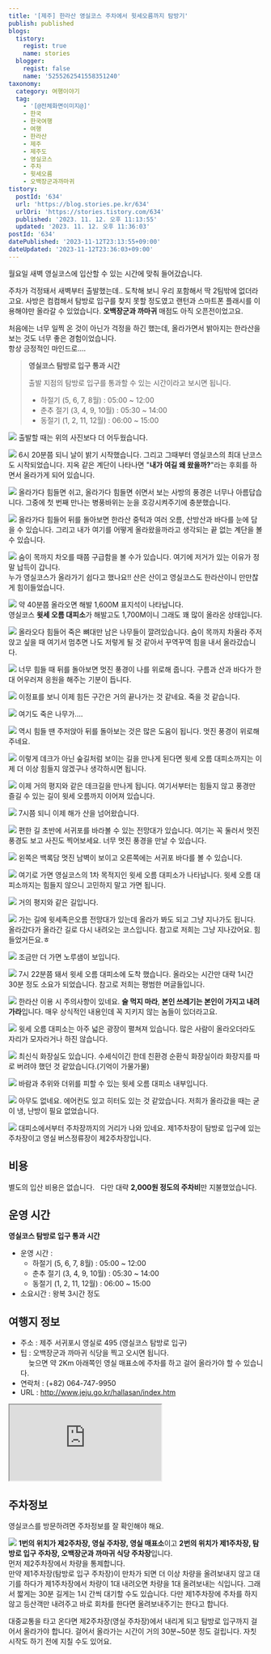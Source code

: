 ```yaml
---
title: '[제주] 한라산 영실코스 주차에서 윗세오름까지 탐방기'
publish: published
blogs:
  tistory:
    regist: true
    name: stories
  blogger:
    regist: false
    name: '5255262541558351240'
taxonomy:
  category: 여행이야기
  tag:
    - '[@전체화면이미지@]'
    - 한국
    - 한국여행
    - 여행
    - 한라산
    - 제주
    - 제주도
    - 영실코스
    - 주차
    - 윗세오름
    - 오백장군과까마귀
tistory:
  postId: '634'
  url: 'https://blog.stories.pe.kr/634'
  urlOri: 'https://stories.tistory.com/634'
  published: '2023. 11. 12. 오후 11:13:55'
  updated: '2023. 11. 12. 오후 11:36:03'
postId: '634'
datePublished: '2023-11-12T23:13:55+09:00'
dateUpdated: '2023-11-12T23:36:03+09:00'
---
```


월요일 새벽 영실코스에 입산할 수 있는 시간에 맞춰 들어갔습니다.

주차가 걱정돼서 새벽부터 출발했는데.. 도착해 보니 우리 포함해서 딱 2팀밖에 없더라고요. 사방은 컴컴해서 탐방로 입구를 찾지 못할 정도였고 랜턴과 스마트폰 플래시를 이용해야만 올라갈 수 있었습니다.
**오백장군과 까마귀** 매점도 아직 오픈전이었고요.

처음에는 너무 일찍 온 것이 아닌가 걱정을 하긴 했는데, 올라가면서 밝아지는 한라산을 보는 것도 너무 좋은 경험이었습니다.  
항상 긍정적인 마인드로....

> **영실코스 탐방로 입구 통과 시간**
>
> 출발 지점의 탐방로 입구를 통과할 수 있는 시간이라고 보시면 됩니다.
>
> - 하절기 (5, 6, 7, 8월) : 05:00 ~ 12:00
> - 춘추 절기 (3, 4, 9, 10월) : 05:30 ~ 14:00
> - 동절기 (1, 2, 11, 12월) : 06:00 ~ 15:00

![](./images/njo2_20231030_062315-01.jpeg)
출발할 때는 위의 사진보다 더 어두웠습니다.

![](./images/njo2_20231030_062329-01.jpeg)
6시 20분쯤 되니 날이 밝기 시작했습니다. 그리고 그때부터 영실코스의 최대 난코스도 시작되었습니다.
지옥 같은 계단이 나타나면 "**내가 여길 왜 왔을까?**"라는 후회를 하면서 올라가게 되어 있습니다.

![](./images/njo2_20231030_062556-01.jpeg)
올라가다 힘들면 쉬고, 올라가다 힘들면 쉬면서 보는 사방의 풍경은 너무나 아름답습니다. 그중에 첫 번째 만나는 병풍바위는 눈을 호강시켜주기에 충분했습니다.

![](./images/njo2_20231030_063524-01.jpeg)
올라가다 힘들어 뒤를 돌아보면 한라산 중턱과 여러 오름, 산방산과 바다를 눈에 담을 수 있습니다. 그리고 내가 여기를 어떻게 올라왔을까라고 생각되는 끝 없는 계단을 볼 수 있습니다.

![](./images/njo2_20231030_063636-01.jpeg)
숨이 목까지 차오를 때쯤 구급함을 볼 수가 있습니다. 여기에 저거가 있는 이유가 정말 납득이 갑니다.  
누가 영실코스가 올라가기 쉽다고 했나요!! 산은 산이고 영실코스도 한라산이니 만만찮게 힘이들었습니다.

![](./images/njo2_20231030_064037-01.jpeg)
약 40분쯤 올라오면 해발 1,600M 표지석이 나타납니다.  
영실코스 **윗세 오름 대피소**가 해발고도 1,700M이니 그래도 꽤 많이 올라온 상태입니다.

![](./images/njo2_20231030_064112-01.jpeg)
올라오다 힘들어 죽은 뼈대만 남은 나무들이 깔려있습니다. 숨이 목까지 차올라 주저앉고 싶을 때 여기서 멈추면 나도 저렇게 될 것 같아서 꾸역꾸역 힘을 내서 올라갔습니다.

![](./images/njo2_20231030_064414-01.jpeg)
너무 힘들 때 뒤를 돌아보면 멋진 풍경이 나를 위로해 줍니다. 구름과 산과 바다가 한대 어우러져 응원을 해주는 기분이 듭니다.

![](./images/njo2_20231030_064605-01.jpeg)
이정표를 보니 이제 힘든 구간은 거의 끝나가는 것 같네요. 죽을 것 같습니다.

![](./images/njo2_20231030_064849-01.jpeg)
여기도 죽은 나무가....

![](./images/njo2_20231030_064925-01.jpeg)
역시 힘들 땐 주저앉아 뒤를 돌아보는 것은 많은 도움이 됩니다. 멋진 풍경이 위로해 주네요.

![](./images/njo2_20231030_065217-01.jpeg)
이렇게 데크가 아닌 숲길처럼 보이는 길을 만나게 된다면 윗세 오름 대피소까지는 이제 더 이상 힘들지 않겠구나 생각하시면 됩니다.

![](./images/njo2_20231030_070213-01.jpeg)
이제 거의 평지와 같은 데크길을 만나게 됩니다. 여기서부터는 힘들지 않고 풍경만 즐길 수 있는 길이 윗세 오름까지 이어져 있습니다.

![](./images/njo2_20231030_070236-01.jpeg)
7시쯤 되니 이제 해가 산을 넘어왔습니다.

![](./images/njo2_20231030_070249-01.jpeg)
편한 길 초반에 서귀포를 바라볼 수 있는 전망대가 있습니다. 여기는 꼭 둘러서 멋진 풍경도 보고 사진도 찍어보세요. 너무 멋진 풍경을 만날 수 있습니다.

![](./images/njo2_20231030_070347-01.jpeg)
왼쪽은 백록담 멋진 남벽이 보이고 오른쪽에는 서귀포 바다를 볼 수 있습니다.

![](./images/njo2_20231030_070630-01.jpeg)
여기로 가면 영실코스의 1차 목적지인 윗세 오름 대피소가 나타납니다. 윗세 오름 대피소까지는 힘들지 않으니 고민하지 말고 가면 됩니다.

![](./images/njo2_20231030_070724-01.jpeg)
거의 평지와 같은 길입니다.

![](./images/njo2_20231030_071046-01.jpeg)
가는 길에 윗세족은오름 전망대가 있는데 올라가 봐도 되고 그냥 지나가도 됩니다. 올라갔다가 올라간 길로 다시 내려오는 코스입니다. 참고로 저희는 그냥 지나갔어요. 힘들었거든요.ㅎ

![](./images/njo2_20231030_071644-01.jpeg)
조금만 더 가면 노루샘이 보입니다.

![](./images/njo2_20231030_072256-01.jpeg)
7시 22분쯤 돼서 윗세 오름 대피소에 도착 했습니다. 올라오는 시간만 대략 1시간 30분 정도 소요가 되었습니다. 참고로 저희는 평범한 머글들입니다.

![](./images/njo2_20231030_072354-01.jpeg)
한라산 이용 시 주의사항이 있네요. **술 먹지 마라**, **본인 쓰레기는 본인이 가지고 내려가라**입니다. 매우 상식적인 내용인데 꼭 지키지 않는 놈들이 있더라고요.

![](./images/njo2_20231030_072318-01.jpeg)
윗세 오름 대피소는 아주 넓은 광장이 펼쳐져 있습니다. 많은 사람이 올라오더라도 자리가 모자라거나 하진 않습니다.

![](./images/njo2_20231030_072421-01.jpeg)
최신식 화장실도 있습니다. 수세식이긴 한데 친환경 순환식 화장실이라 화장지를 따로 버려야 했던 것 같았습니다.(기억이 가물가물)

![](./images/njo2_20231030_072458-01.jpeg)
바람과 추위와 더위를 피할 수 있는 윗세 오름 대피소 내부입니다.

![](./images/njo2_20231030_072511-01.jpeg)
아무도 없네요. 에어컨도 있고 히터도 있는 것 같았습니다. 저희가 올라갔을 때는 굳이 냉, 난방이 필요 없었습니다.

![](./images/njo2_20231030_072538-01.jpeg)
대피소에서부터 주차장까지의 거리가 나와 있네요. 제1주차장이 탐방로 입구에 있는 주차장이고 영실 버스정류장이 제2주차장입니다.

## 비용

별도의 입산 비용은 없습니다.  
다만 대략 **2,000원 정도의 주차비**만 지불했었습니다.

## 운영 시간

**영실코스 탐방로 입구 통과 시간**

- 운영 시간 :
  - 하절기 (5, 6, 7, 8월) : 05:00 ~ 12:00
  - 춘추 절기 (3, 4, 9, 10월) : 05:30 ~ 14:00
  - 동절기 (1, 2, 11, 12월) : 06:00 ~ 15:00
- 소요시간 : 왕복 3시간 정도

## 여행지 정보

- 주소 : 제주 서귀포시 영실로 495 (영실코스 탐방로 입구)
- 팁 : 오백장군과 까마귀 식당을 찍고 오시면 됩니다.  
      늦으면 약 2Km 아래쪽인 영실 매표소에 주차를 하고 걸어 올라가야 할 수 있습니다.
- 연락처 : (+82) 064-747-9950
- URL : http://www.jeju.go.kr/hallasan/index.htm

<div className='embed-responsive embed-responsive-16by9'>
<iframe src='https://www.google.com/maps/embed?pb=!1m18!1m12!1m3!1d1001.378439281754!2d126.49587122207903!3d33.34847172626592!2m3!1f0!2f0!3f0!3m2!1i1024!2i768!4f13.1!3m3!1m2!1s0x350c5703f459628d%3A0xeb1fae00f3be897e!2z7Jik67Cx7J6l6rWw6rO8IOq5jOuniOq3gA!5e1!3m2!1sko!2skr!4v1699797612300!5m2!1sko!2skr' className='embed-responsive-item' allowFullScreen></iframe>
</div>

## 주차정보

영실코스를 방문하려면 주차정보를 잘 확인해야 해요.

![](images/2023-11-09-00-01-51.png)
**1번의 위치가 제2주차장, 영실 주차장, 영실 매표소**이고 **2번의 위치가 제1주차장, 탐방로 입구 주차장, 오백장군과 까마귀 식당 주차장**입니다.  
먼저 제2주차장에서 차량을 통제합니다.  
만약 제1주차장(탐방로 입구 주차장)이 만차가 되면 더 이상 차량을 올려보내지 않고 대기를 하다가 제1주차장에서 차량이 1대 내려오면 차량을 1대 올려보내는 식입니다. 그래서 짧게는 30분 길게는 1시 간씩 대기할 수도 있습니다. 다만 제1주차장에 주차를 하지 않고 등산객만 내려주고 바로 회차를 한다면 올려보내주기는 한다고 합니다.

대중교통을 타고 온다면 제2주차장(영실 주차장)에서 내리게 되고 탐방로 입구까지 걸어서 올라가야 합니다. 걸어서 올라가는 시간이 거의 30분~50분 정도 걸립니다. 자칫 시작도 하기 전에 지칠 수도 있어요.
